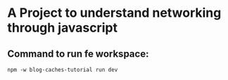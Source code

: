 # A Project to understand networking through javascript

## Command to run fe workspace:


`npm -w blog-caches-tutorial run dev`

